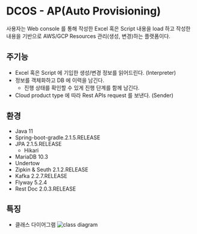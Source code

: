 # DCOS - AP(Auto Provisioning)
사용자는 Web console 를 통해 작성한 Excel 혹은 Script 내용을 load 하고 작성한 내용을 기반으로 AWS/GCP Resources 관리(생성, 변경)하는 플랫폼이다.
 

## 주기능
 - Excel 혹은 Script 에 기입한 생성/변경 정보를 읽어드린다. (Interpreter)
 - 정보를 객체화하고 DB 에 이력을 남긴다.
   - 진행 상태를 확인할 수 있게 진행 단계를 함께 남긴다. 
 - Cloud product type 에 따라 Rest APIs request 를 보낸다. (Sender)
 
## 환경
 - Java 11
 - Spring-boot-gradle.2.1.5.RELEASE
 - JPA 2.1.5.RELEASE
   - Hikari
 - MariaDB 10.3
 - Undertow
 - Zipkin & Seuth 2.1.2.RELEASE
 - Kafka 2.2.7.RELEASE 
 - Flyway 5.2.4
 - Rest Doc 2.0.3.RELEASE
  
## 특징
 - 클래스 다이어그램 ![class diagram](https://lh4.googleusercontent.com/2rOfASaZj43xyW3p08bNcBADRWORzBUjOJY55E9sSgMiHzglqaUWxsKm_SNlRAg_z0PxbFN08F5_FQ=w1910-h1840)
    
